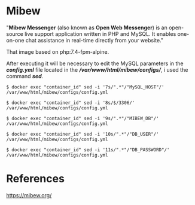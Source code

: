 # Mibew

"**Mibew Messenger** (also known as **Open Web Messenger**) is an open-source live support application written in PHP and MySQL. It enables one-on-one chat assistance in real-time directly from your website."

That image based on php:7.4-fpm-alpine.

After executing it will be necessary to edit the MySQL parameters in the ***config.yml*** file located in the ***/var/www/html/mibew/configs/***, i used the command ***sed***.



`$ docker exec "container_id" sed -i '7s/".*"/"MySQL_HOST"/' /var/www/html/mibew/configs/config.yml`

`$ docker exec "container_id" sed -i '8s/$/3306/' /var/www/html/mibew/configs/config.yml`

`$ docker exec "container_id" sed -i '9s/".*"/"MIBEW_DB"/' /var/www/html/mibew/configs/config.yml`

`$ docker exec "container_id" sed -i '10s/".*"/"DB_USER"/' /var/www/html/mibew/configs/config.yml`

`$ docker exec "container_id" sed -i '11s/".*"/"DB_PASSWORD"/' /var/www/html/mibew/configs/config.yml`




# References
https://mibew.org/
